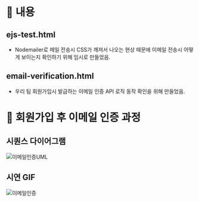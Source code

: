 # 👾 내용
## ejs-test.html
- Nodemailer로 메일 전송시 CSS가 깨져서 나오는 현상 때문에 이메일 전송시 어떻게 보이는지 확인하기 위해 임시로 만들었음.

## email-verification.html
- 우리 팀 회원가입시 발급하는 이메일 인증 API 로직 동작 확인을 위해 만들었음.

# 👾 회원가입 후 이메일 인증 과정
## 시퀀스 다이어그램
![이메일인증UML](https://github.com/user-attachments/assets/4c96080b-9dfd-4251-9443-eb36836e5a23)
## 시연 GIF
![이메일인증](https://github.com/user-attachments/assets/67e0068b-0dc6-41ca-bbda-764770fcd4b5)